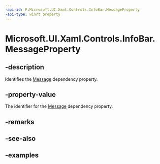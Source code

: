 ```yaml
---
-api-id: P:Microsoft.UI.Xaml.Controls.InfoBar.MessageProperty
-api-type: winrt property
---
```


# Microsoft.UI.Xaml.Controls.InfoBar.MessageProperty

<!--
public static Windows.UI.Xaml.DependencyProperty MessageProperty { get; }
-->


## -description
Identifies the [Message](infobar_message.md) dependency property.

## -property-value
The identifier for the [Message](infobar_message.md) dependency property.

## -remarks

## -see-also

## -examples


